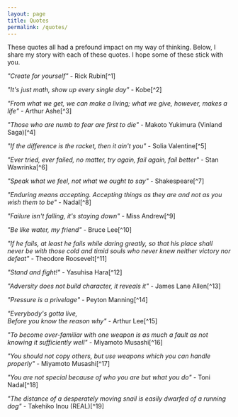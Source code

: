 ```yaml
---
layout: page
title: Quotes
permalink: /quotes/
---
```


These quotes all had a prefound impact on my way of thinking. Below, I share my story with each of these quotes. I hope some of these stick with you.

*"Create for yourself"* - Rick Rubin[^1]  
  
*"It's just math, show up every single day"* - Kobe[^2]  
  
*"From what we get, we can make a living; what we give, however, makes a life"* - Arthur Ashe[^3]

*"Those who are numb to fear are first to die"* - Makoto Yukimura (Vinland Saga)[^4]

*"If the difference is the racket, then it ain't you"* - Solia Valentine[^5]

*"Ever tried, ever failed, no matter, try again, fail again, fail better"* - Stan Wawrinka[^6]

*"Speak what we feel, not what we ought to say"* - Shakespeare[^7]

*"Enduring means accepting. Accepting things as they are and not as you wish them to be"* - Nadal[^8]

*"Failure isn't falling, it's staying down"* - Miss Andrew[^9]

*"Be like water, my friend"* - Bruce Lee[^10]

*"If he fails, at least he fails while daring greatly, so that his place shall never be with those cold and timid souls who never knew neither victory nor defeat"* - Theodore Roosevelt[^11]

*"Stand and fight!"* - Yasuhisa Hara[^12]

*"Adversity does not build character, it reveals it"* - James Lane Allen[^13]

*"Pressure is a privelage"* - Peyton Manning[^14]

*"Everybody's gotta live,*   
*Before you know the reason why"* - Arthur Lee[^15]

*"To become over-familiar with one weapon is as much a fault as not knowing it sufficiently well"* - Miyamoto Musashi[^16]

*"You should not copy others, but use weapons which you can handle properly"* - Miyamoto Musashi[^17]

*"You are not special because of who you are but what you do"* - Toni Nadal[^18]

*"The distance of a desperately moving snail is easily dwarfed of a running dog"* - Takehiko Inou (REAL)[^19]
<!--
<hr/>
<br/>
## Footnotes

[^1]:

[^2]:

[^3]:

[^4]:

[^5]:

[^6]:

[^7]:

[^8]:

[^9]:

[^10]:

[^11]:

[^12]:

[^13]:

[^14]:

[^15]:

[^16]:

[^17]:

[^18]:

[^19]:
-->


